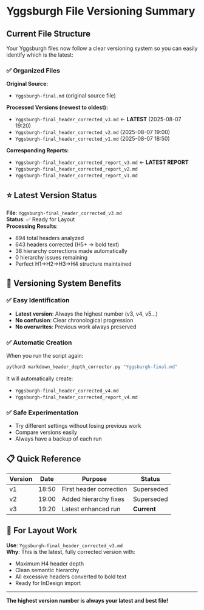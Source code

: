 # Yggsburgh File Versioning Summary

## Current File Structure

Your Yggsburgh files now follow a clear versioning system so you can easily identify which is the latest:

### ✅ **Organized Files**

**Original Source:**
- `Yggsburgh-final.md` (original source file)

**Processed Versions (newest to oldest):**
- `Yggsburgh-final_header_corrected_v3.md` ← **LATEST** (2025-08-07 19:20)
- `Yggsburgh-final_header_corrected_v2.md` (2025-08-07 19:00)  
- `Yggsburgh-final_header_corrected_v1.md` (2025-08-07 18:50)

**Corresponding Reports:**
- `Yggsburgh-final_header_corrected_report_v3.md` ← **LATEST REPORT**
- `Yggsburgh-final_header_corrected_report_v2.md`
- `Yggsburgh-final_header_corrected_report_v1.md`

## ⭐ **Latest Version Status**

**File**: `Yggsburgh-final_header_corrected_v3.md`  
**Status**: ✅ Ready for Layout  
**Processing Results**:
- 894 total headers analyzed
- 643 headers corrected (H5+ → bold text)
- 38 hierarchy corrections made automatically
- 0 hierarchy issues remaining
- Perfect H1→H2→H3→H4 structure maintained

## 🔄 **Versioning System Benefits**

### ✅ **Easy Identification**
- **Latest version**: Always the highest number (v3, v4, v5...)
- **No confusion**: Clear chronological progression
- **No overwrites**: Previous work always preserved

### ✅ **Automatic Creation**
When you run the script again:
```bash
python3 markdown_header_depth_corrector.py "Yggsburgh-final.md"
```
It will automatically create:
- `Yggsburgh-final_header_corrected_v4.md`
- `Yggsburgh-final_header_corrected_report_v4.md`

### ✅ **Safe Experimentation**
- Try different settings without losing previous work
- Compare versions easily
- Always have a backup of each run

## 📋 **Quick Reference**

| Version | Date | Purpose | Status |
|---------|------|---------|---------|
| v1 | 18:50 | First header correction | Superseded |
| v2 | 19:00 | Added hierarchy fixes | Superseded |
| v3 | 19:20 | Latest enhanced run | **Current** |

## 🎯 **For Layout Work**

**Use**: `Yggsburgh-final_header_corrected_v3.md`  
**Why**: This is the latest, fully corrected version with:
- Maximum H4 header depth
- Clean semantic hierarchy  
- All excessive headers converted to bold text
- Ready for InDesign import

---

**The highest version number is always your latest and best file!**
